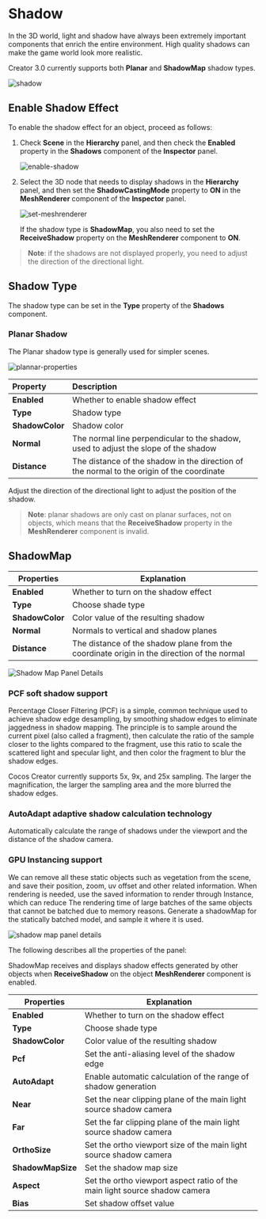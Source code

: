 # Shadow

In the 3D world, light and shadow have always been extremely important components that enrich the entire environment. High quality shadows can make the game world look more realistic.

Creator 3.0 currently supports both **Planar** and **ShadowMap** shadow types.

![shadow](shadow/shadowExample.png)

## Enable Shadow Effect

To enable the shadow effect for an object, proceed as follows:

1. Check **Scene** in the **Hierarchy** panel, and then check the **Enabled** property in the **Shadows** component of the **Inspector** panel.

    ![enable-shadow](shadow/enable-shadow.png)

2. Select the 3D node that needs to display shadows in the **Hierarchy** panel, and then set the **ShadowCastingMode** property to **ON** in the **MeshRenderer** component of the **Inspector** panel.
    
    ![set-meshrenderer](shadow/set-meshrenderer.png)

    If the shadow type is **ShadowMap**, you also need to set the **ReceiveShadow** property on the **MeshRenderer** component to **ON**.

> **Note**: if the shadows are not displayed properly, you need to adjust the direction of the directional light.

## Shadow Type

The shadow type can be set in the **Type** property of the **Shadows** component.

### Planar Shadow

The Planar shadow type is generally used for simpler scenes.

![plannar-properties](shadow/plannar-properties.png)

| Property | Description |
| :--- | :--- |
| **Enabled** | Whether to enable shadow effect |
| **Type** | Shadow type |
| **ShadowColor** | Shadow color |
| **Normal** | The normal line perpendicular to the shadow, used to adjust the slope of the shadow |
| **Distance** | The distance of the shadow in the direction of the normal to the origin of the coordinate |

Adjust the direction of the directional light to adjust the position of the shadow.

> **Note**: planar shadows are only cast on planar surfaces, not on objects, which means that the **ReceiveShadow** property in the **MeshRenderer** component is invalid.

## ShadowMap

| Properties | Explanation |
| --- | --- |
| **Enabled**     | Whether to turn on the shadow effect |
| **Type**        | Choose shade type |
| **ShadowColor** | Color value of the resulting shadow |
| **Normal**      | Normals to vertical and shadow planes |
| **Distance**    | The distance of the shadow plane from the coordinate origin in the direction of the normal |

![Shadow Map Panel Details](shadow/shadowmap-properties.png)

### PCF soft shadow support

Percentage Closer Filtering (PCF) is a simple, common technique used to achieve shadow edge desampling, by smoothing shadow edges to eliminate jaggedness in shadow mapping. The principle is to sample around the current pixel (also called a fragment), then calculate the ratio of the sample closer to the lights compared to the fragment, use this ratio to scale the scattered light and specular light, and then color the fragment to blur the shadow edges.

Cocos Creator currently supports 5x, 9x, and 25x sampling. The larger the magnification, the larger the sampling area and the more blurred the shadow edges.

### AutoAdapt adaptive shadow calculation technology

Automatically calculate the range of shadows under the viewport and the distance of the shadow camera.

### GPU Instancing support

We can remove all these static objects such as vegetation from the scene, and save their position, zoom, uv offset and other related information. When rendering is needed, use the saved information to render through Instance, which can reduce The rendering time of large batches of the same objects that cannot be batched due to memory reasons. Generate a shadowMap for the statically batched model, and sample it where it is used.

![shadow map panel details](shadow/shadowsMapDetail.png)

The following describes all the properties of the panel:


ShadowMap receives and displays shadow effects generated by other objects when **ReceiveShadow** on the object **MeshRenderer** component is enabled.

| Properties | Explanation |
| --- | --- |
| **Enabled**         | Whether to turn on the shadow effect |
| **Type**            | Choose shade type |
| **ShadowColor**     | Color value of the resulting shadow |
| **Pcf**             | Set the anti-aliasing level of the shadow edge |
| **AutoAdapt**       | Enable automatic calculation of the range of shadow generation    |
| **Near**            | Set the near clipping plane of the main light source shadow camera |
| **Far**             | Set the far clipping plane of the main light source shadow camera |
| **OrthoSize**       | Set the ortho viewport size of the main light source shadow camera |
| **ShadowMapSize**   | Set the shadow map size |
| **Aspect**          | Set the ortho viewport aspect ratio of the main light source shadow camera |
| **Bias**            | Set shadow offset value    |
